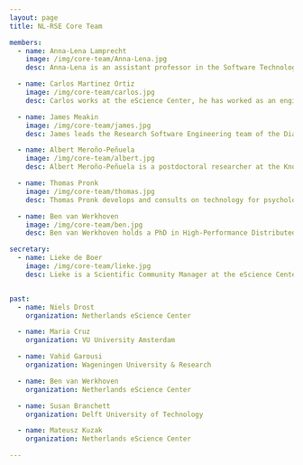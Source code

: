 ```yaml
---
layout: page
title: NL-RSE Core Team

members:
  - name: Anna-Lena Lamprecht
    image: /img/core-team/Anna-Lena.jpg
    desc: Anna-Lena is an assistant professor in the Software Technology group at the Department of Information and Computing Sciences at Utrecht University. In her work she combines the areas of research software engineering and applied formal methods. Currently she focuses on automated composition of scientific workflows, FAIR software and computational science education.

  - name: Carlos Martinez Ortiz
    image: /img/core-team/carlos.jpg
    desc: Carlos works at the eScience Center, he has worked as an engineer in diverse projects in digital humanities and life sciences, developing expertise in natural language processing, linked open data and software sustainability. He is also a certified Software Carpentry instructor and is frequently involved in organising trainings. Carlos obtained his PhD in Computer Science at the University of Exeter.

  - name: James Meakin
    image: /img/core-team/james.jpg
    desc: James leads the Research Software Engineering team of the Diagnostic Image Analysis Group. The RSE team provides tools, advice and training on how to develop scientific software, and is responsible for the translation of algorithms from DIAG to the clinic.  James joined DIAG in October 2015 and worked on the Automation in Medical Imaging (AMI) project, in collaboration with Fraunhofer Mevis. He holds a PhD in Medical Imaging from the University of Oxford. Prior to joining RadboudUMC he worked as a Software Developer for Philips Healthcare.

  - name: Albert Meroño-Peñuela
    image: /img/core-team/albert.jpg
    desc: Albert Meroño-Peñuela is a postdoctoral researcher at the Knowledge Representation & Reasoning Group of the Vrije Universiteit Amsterdam. He studies the construction of and access to cultural knowledge bases, and their role in human and artificial processes. His interests include knowledge graphs, Linked Data, APIs and Web query languages. He is  involved in CLARIAH, the largest research infrastructure for Humanities in the Netherlands, and serves in the CLARIAH Technical Board as coordinator of the LOD Interest Group.  Find out more at [Albert's website](https://www.albertmeronyo.org/) and [Twitter](https://twitter.com/albertmeronyo)

  - name: Thomas Pronk
    image: /img/core-team/thomas.jpg
    desc: Thomas Pronk develops and consults on technology for psychological research. He is interested in mental chronometry, which is making inferences about the mind based on how fast it responds. This interest involves research software engineering and behavioral data science, with special considerations for the circumstances under which data is collected. His main employer is the University of Amsterdam, Faculty of Social and Behavioural Sciences. On the side, he does community gardening and a Ph.D. in mental chronometry via the internet. Find out more at https://thomaspronk.com

  - name: Ben van Werkhoven
    image: /img/core-team/ben.jpg
    desc: Ben van Werkhoven holds a PhD in High-Performance Distributed Computing, specifically GPU Computing. He works as an Senior Research Engineer at the Netherlands eScience Center, where he is the leading GPU Computing expert. Ben is also a co-founder of NL-RSE.

secretary:
  - name: Lieke de Boer
    image: /img/core-team/lieke.jpg
    desc: Lieke is a Scientific Community Manager at the eScience Center, who holds a PhD in cognitive neuroscience. At the eScience Center, she organizes workshops and trainings. Her interest in open science and software sustainability brough her to NL-RSE, where she coordinates NL-RSE meetups and writes blog posts.


past:
  - name: Niels Drost
    organization: Netherlands eScience Center

  - name: Maria Cruz
    organization: VU University Amsterdam

  - name: Vahid Garousi
    organization: Wageningen University & Research

  - name: Ben van Werkhoven
    organization: Netherlands eScience Center

  - name: Susan Branchett
    organization: Delft University of Technology

  - name: Mateusz Kuzak
    organization: Netherlands eScience Center

---
```

